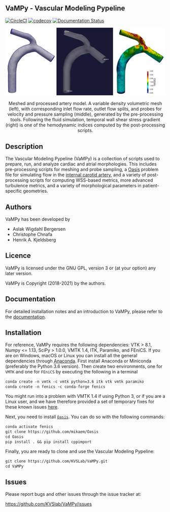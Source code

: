## VaMPy - Vascular Modeling Pypeline
[![CircleCI](https://circleci.com/gh/KVSlab/VaMPy/tree/master.svg?style=svg)](https://circleci.com/gh/hkjeldsberg/VaMPy/tree/master)
[![codecov](https://codecov.io/gh/KVSlab/VaMPy/branch/master/graph/badge.svg?token=M2NMX6HOSZ)](https://codecov.io/gh/KVSlab/VaMPy)
[![Documentation Status](https://readthedocs.org/projects/vampy/badge/?version=latest)](https://vampy.readthedocs.io/en/latest/?badge=latest)

<p align="center">
    <img src=test/processed_model.png width="830 height="370" alt="Output pre processing"/>
</p>
<p align="center">
    Meshed and processed artery model. A variable density volumetric mesh (left), with corresponding inlet flow rate, outlet flow splits, and probes for velocity and pressure sampling (middle), generated by the pre-processing tools. Following the fluid simulation, temporal wall shear stress gradient (right) is one of the hemodynamic indices computed by the post-processing scripts.
</p>

Description
-----------
The Vascular Modeling Pypeline (VaMPy) is a collection of scripts used to prepare, run, and analyze cardiac and atrial morphologies.  This includes pre-processing scripts for meshing and probe sampling, a [Oasis](https://github.com/mikaem/Oasis) problem file for simulating flow in the [internal carotid artery](https://en.wikipedia.org/wiki/Internal_carotid_artery), and a variety of post-processing scripts for computing WSS-based metrics, more advanced turbulence metrics, and a variety of morphological parameters in patient-specific geometries. 


Authors
-------
VaMPy has been developed by

* Aslak Wigdahl Bergersen
* Christophe Chnafa
* Henrik A. Kjeldsberg

Licence
-------
VaMPy is licensed under the GNU GPL, version 3 or (at your option) any
later version.

VaMPy is Copyright (2018-2021) by the authors.

Documentation
-------------
For detailed installation notes and an introduction to VaMPy, please refer to the [documentation](https://vampy.readthedocs.io/en/latest/).

Installation
------------
For reference, VaMPy requires the following dependencies: VTK > 8.1, Numpy <= 1.13, SciPy > 1.0.0, VMTK 1.4, ITK, Paramiko, and FEniCS. 
If you are on Windows, macOS or Linux you can install all the general dependencies through [Anaconda](https://docs.conda.io/projects/conda/en/latest/user-guide/install/index.html).
First install Anaconda or Miniconda (preferably the Python 3.6 version).
Then create two environments, one for `VMTK` and one for `FEniCS` by executing the following in a terminal

    conda create -n vmtk -c vmtk python=3.6 itk vtk vmtk paramiko
    conda create -n fenics -c conda-forge fenics

You might run into a problem with VMTK 1.4 if using Python 3, or if you are a Linux user, and we have therefore provided a set of temporary fixes for these known issues [here](https://vampy.readthedocs.io/en/latest/installation.html#known-issues).

Next, you need to install [`Oasis`](https://github.com/mikaem/Oasis). You can do so with the following commands:

    conda activate fenics
    git clone https://github.com/mikaem/Oasis
    cd Oasis
    pip install . && pip install cppimport 

Finally, you are ready to clone and use the Vascular Modeling Pypeline:

    git clone https://github.com/KVSLab/VaMPy.git
    cd VaMPy

Issues
------
Please report bugs and other issues through the issue tracker at:

https://github.com/KVSlab/VaMPy/issues
